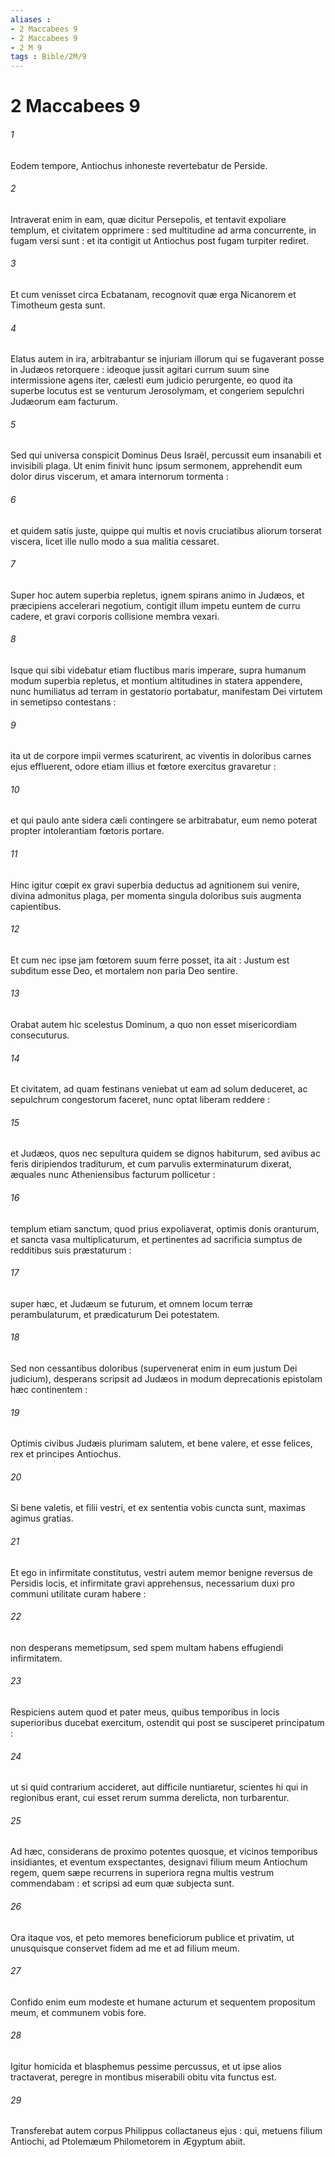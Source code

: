 ```yaml
---
aliases : 
- 2 Maccabees 9
- 2 Maccabees 9
- 2 M 9
tags : Bible/2M/9
---
```


# 2 Maccabees 9

###### 1
Eodem tempore, Antiochus inhoneste revertebatur de Perside.
###### 2
Intraverat enim in eam, quæ dicitur Persepolis, et tentavit expoliare templum, et civitatem opprimere : sed multitudine ad arma concurrente, in fugam versi sunt : et ita contigit ut Antiochus post fugam turpiter rediret.
###### 3
Et cum venisset circa Ecbatanam, recognovit quæ erga Nicanorem et Timotheum gesta sunt.
###### 4
Elatus autem in ira, arbitrabantur se injuriam illorum qui se fugaverant posse in Judæos retorquere : ideoque jussit agitari currum suum sine intermissione agens iter, cælesti eum judicio perurgente, eo quod ita superbe locutus est se venturum Jerosolymam, et congeriem sepulchri Judæorum eam facturum.
###### 5
Sed qui universa conspicit Dominus Deus Israël, percussit eum insanabili et invisibili plaga. Ut enim finivit hunc ipsum sermonem, apprehendit eum dolor dirus viscerum, et amara internorum tormenta :
###### 6
et quidem satis juste, quippe qui multis et novis cruciatibus aliorum torserat viscera, licet ille nullo modo a sua malitia cessaret.
###### 7
Super hoc autem superbia repletus, ignem spirans animo in Judæos, et præcipiens accelerari negotium, contigit illum impetu euntem de curru cadere, et gravi corporis collisione membra vexari.
###### 8
Isque qui sibi videbatur etiam fluctibus maris imperare, supra humanum modum superbia repletus, et montium altitudines in statera appendere, nunc humiliatus ad terram in gestatorio portabatur, manifestam Dei virtutem in semetipso contestans :
###### 9
ita ut de corpore impii vermes scaturirent, ac viventis in doloribus carnes ejus effluerent, odore etiam illius et fœtore exercitus gravaretur :
###### 10
et qui paulo ante sidera cæli contingere se arbitrabatur, eum nemo poterat propter intolerantiam fœtoris portare.
###### 11
Hinc igitur cœpit ex gravi superbia deductus ad agnitionem sui venire, divina admonitus plaga, per momenta singula doloribus suis augmenta capientibus.
###### 12
Et cum nec ipse jam fœtorem suum ferre posset, ita ait : Justum est subditum esse Deo, et mortalem non paria Deo sentire.
###### 13
Orabat autem hic scelestus Dominum, a quo non esset misericordiam consecuturus.
###### 14
Et civitatem, ad quam festinans veniebat ut eam ad solum deduceret, ac sepulchrum congestorum faceret, nunc optat liberam reddere :
###### 15
et Judæos, quos nec sepultura quidem se dignos habiturum, sed avibus ac feris diripiendos traditurum, et cum parvulis exterminaturum dixerat, æquales nunc Atheniensibus facturum pollicetur :
###### 16
templum etiam sanctum, quod prius expoliaverat, optimis donis oranturum, et sancta vasa multiplicaturum, et pertinentes ad sacrificia sumptus de redditibus suis præstaturum :
###### 17
super hæc, et Judæum se futurum, et omnem locum terræ perambulaturum, et prædicaturum Dei potestatem.
###### 18
Sed non cessantibus doloribus (supervenerat enim in eum justum Dei judicium), desperans scripsit ad Judæos in modum deprecationis epistolam hæc continentem :
###### 19
Optimis civibus Judæis plurimam salutem, et bene valere, et esse felices, rex et principes Antiochus.
###### 20
Si bene valetis, et filii vestri, et ex sententia vobis cuncta sunt, maximas agimus gratias.
###### 21
Et ego in infirmitate constitutus, vestri autem memor benigne reversus de Persidis locis, et infirmitate gravi apprehensus, necessarium duxi pro communi utilitate curam habere :
###### 22
non desperans memetipsum, sed spem multam habens effugiendi infirmitatem.
###### 23
Respiciens autem quod et pater meus, quibus temporibus in locis superioribus ducebat exercitum, ostendit qui post se susciperet principatum :
###### 24
ut si quid contrarium accideret, aut difficile nuntiaretur, scientes hi qui in regionibus erant, cui esset rerum summa derelicta, non turbarentur.
###### 25
Ad hæc, considerans de proximo potentes quosque, et vicinos temporibus insidiantes, et eventum exspectantes, designavi filium meum Antiochum regem, quem sæpe recurrens in superiora regna multis vestrum commendabam : et scripsi ad eum quæ subjecta sunt.
###### 26
Ora itaque vos, et peto memores beneficiorum publice et privatim, ut unusquisque conservet fidem ad me et ad filium meum.
###### 27
Confido enim eum modeste et humane acturum et sequentem propositum meum, et communem vobis fore.
###### 28
Igitur homicida et blasphemus pessime percussus, et ut ipse alios tractaverat, peregre in montibus miserabili obitu vita functus est.
###### 29
Transferebat autem corpus Philippus collactaneus ejus : qui, metuens filium Antiochi, ad Ptolemæum Philometorem in Ægyptum abiit.
